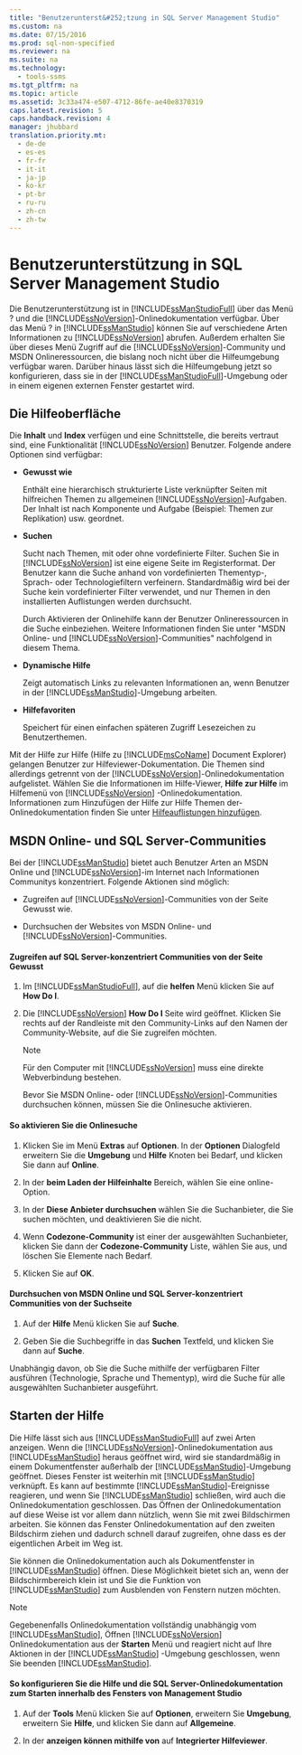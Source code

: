 ```yaml
---
title: "Benutzerunterst&#252;tzung in SQL Server Management Studio"
ms.custom: na
ms.date: 07/15/2016
ms.prod: sql-non-specified
ms.reviewer: na
ms.suite: na
ms.technology: 
  - tools-ssms
ms.tgt_pltfrm: na
ms.topic: article
ms.assetid: 3c33a474-e507-4712-86fe-ae40e8370319
caps.latest.revision: 5
caps.handback.revision: 4
manager: jhubbard
translation.priority.mt: 
  - de-de
  - es-es
  - fr-fr
  - it-it
  - ja-jp
  - ko-kr
  - pt-br
  - ru-ru
  - zh-cn
  - zh-tw
---
```

# Benutzerunterst&#252;tzung in SQL Server Management Studio
Die Benutzerunterstützung ist in [!INCLUDE[ssManStudioFull](../content/includes/ssManStudioFull_md.md)] über das Menü ? und die [!INCLUDE[ssNoVersion](../content/includes/ssNoVersion_md.md)]-Onlinedokumentation verfügbar. Über das Menü ? in [!INCLUDE[ssManStudio](../content/includes/ssManStudio_md.md)] können Sie auf verschiedene Arten Informationen zu [!INCLUDE[ssNoVersion](../content/includes/ssNoVersion_md.md)] abrufen. Außerdem erhalten Sie über dieses Menü Zugriff auf die [!INCLUDE[ssNoVersion](../content/includes/ssNoVersion_md.md)]-Community und MSDN Onlineressourcen, die bislang noch nicht über die Hilfeumgebung verfügbar waren. Darüber hinaus lässt sich die Hilfeumgebung jetzt so konfigurieren, dass sie in der [!INCLUDE[ssManStudioFull](../content/includes/ssManStudioFull_md.md)]-Umgebung oder in einem eigenen externen Fenster gestartet wird.  
  
## Die Hilfeoberfläche  
Die **Inhalt** und **Index** verfügen und eine Schnittstelle, die bereits vertraut sind, eine Funktionalität [!INCLUDE[ssNoVersion](../content/includes/ssNoVersion_md.md)] Benutzer. Folgende andere Optionen sind verfügbar:  
  
-   **Gewusst wie**  
  
    Enthält eine hierarchisch strukturierte Liste verknüpfter Seiten mit hilfreichen Themen zu allgemeinen [!INCLUDE[ssNoVersion](../content/includes/ssNoVersion_md.md)]-Aufgaben. Der Inhalt ist nach Komponente und Aufgabe (Beispiel: Themen zur Replikation) usw. geordnet.  
  
-   **Suchen**  
  
    Sucht nach Themen, mit oder ohne vordefinierte Filter. Suchen Sie in [!INCLUDE[ssNoVersion](../content/includes/ssNoVersion_md.md)] ist eine eigene Seite im Registerformat. Der Benutzer kann die Suche anhand von vordefinierten Thementyp-, Sprach- oder Technologiefiltern verfeinern. Standardmäßig wird bei der Suche kein vordefinierter Filter verwendet, und nur Themen in den installierten Auflistungen werden durchsucht.  
  
    Durch Aktivieren der Onlinehilfe kann der Benutzer Onlineressourcen in die Suche einbeziehen. Weitere Informationen finden Sie unter "MSDN Online- und [!INCLUDE[ssNoVersion](../content/includes/ssNoVersion_md.md)]-Communities" nachfolgend in diesem Thema.  
  
-   **Dynamische Hilfe**  
  
    Zeigt automatisch Links zu relevanten Informationen an, wenn Benutzer in der [!INCLUDE[ssManStudio](../content/includes/ssManStudio_md.md)]-Umgebung arbeiten.  
  
-   **Hilfefavoriten**  
  
    Speichert für einen einfachen späteren Zugriff Lesezeichen zu Benutzerthemen.  
  
Mit der Hilfe zur Hilfe (Hilfe zu [!INCLUDE[msCoName](../content/includes/msCoName_md.md)] Document Explorer) gelangen Benutzer zur Hilfeviewer-Dokumentation. Die Themen sind allerdings getrennt von der [!INCLUDE[ssNoVersion](../content/includes/ssNoVersion_md.md)]-Onlinedokumentation aufgelistet. Wählen Sie die Informationen im Hilfe-Viewer, **Hilfe zur Hilfe** im Hilfemenü von [!INCLUDE[ssNoVersion](../content/includes/ssNoVersion_md.md)] -Onlinedokumentation. Informationen zum Hinzufügen der Hilfe zur Hilfe Themen der-Onlinedokumentation finden Sie unter [Hilfeauflistungen hinzufügen](assetId:///ef798cc8-87cf-4d60-a7bf-9e061bdd0052).  
  
## MSDN Online- und SQL Server-Communities  
Bei der [!INCLUDE[ssManStudio](../content/includes/ssManStudio_md.md)] bietet auch Benutzer Arten an MSDN Online und [!INCLUDE[ssNoVersion](../content/includes/ssNoVersion_md.md)]\-im Internet nach Informationen Communitys konzentriert. Folgende Aktionen sind möglich:  
  
-   Zugreifen auf [!INCLUDE[ssNoVersion](../content/includes/ssNoVersion_md.md)]-Communities von der Seite Gewusst wie.  
  
-   Durchsuchen der Websites von MSDN Online- und [!INCLUDE[ssNoVersion](../content/includes/ssNoVersion_md.md)]-Communities.  
  
#### Zugreifen auf SQL Server\-konzentriert Communities von der Seite Gewusst  
  
1.  Im [!INCLUDE[ssManStudioFull](../content/includes/ssManStudioFull_md.md)], auf die **helfen** Menü klicken Sie auf **How Do I**.  
  
2.  Die [!INCLUDE[ssNoVersion](../content/includes/ssNoVersion_md.md)] **How Do I** Seite wird geöffnet. Klicken Sie rechts auf der Randleiste mit den Community-Links auf den Namen der Community-Website, auf die Sie zugreifen möchten.  
  
    > [!NOTE]  
    > Für den Computer mit [!INCLUDE[ssNoVersion](../content/includes/ssNoVersion_md.md)] muss eine direkte Webverbindung bestehen.  
  
    Bevor Sie MSDN Online- oder [!INCLUDE[ssNoVersion](../content/includes/ssNoVersion_md.md)]-Communities durchsuchen können, müssen Sie die Onlinesuche aktivieren.  
  
#### So aktivieren Sie die Onlinesuche  
  
1.  Klicken Sie im Menü **Extras** auf **Optionen**. In der **Optionen** Dialogfeld erweitern Sie die **Umgebung** und **Hilfe** Knoten bei Bedarf, und klicken Sie dann auf **Online**.  
  
2.  In der **beim Laden der Hilfeinhalte** Bereich, wählen Sie eine online-Option.  
  
3.  In der **Diese Anbieter durchsuchen** wählen Sie die Suchanbieter, die Sie suchen möchten, und deaktivieren Sie die nicht.  
  
4.  Wenn **Codezone-Community** ist einer der ausgewählten Suchanbieter, klicken Sie dann der **Codezone-Community** Liste, wählen Sie aus, und löschen Sie Elemente nach Bedarf.  
  
5.  Klicken Sie auf **OK**.  
  
#### Durchsuchen von MSDN Online und SQL Server\-konzentriert Communities von der Suchseite  
  
1.  Auf der **Hilfe** Menü klicken Sie auf **Suche**.  
  
2.  Geben Sie die Suchbegriffe in das **Suchen** Textfeld, und klicken Sie dann auf **Suche**.  
  
Unabhängig davon, ob Sie die Suche mithilfe der verfügbaren Filter ausführen (Technologie, Sprache und Thementyp), wird die Suche für alle ausgewählten Suchanbieter ausgeführt.  
  
## Starten der Hilfe  
Die Hilfe lässt sich aus [!INCLUDE[ssManStudioFull](../content/includes/ssManStudioFull_md.md)] auf zwei Arten anzeigen. Wenn die [!INCLUDE[ssNoVersion](../content/includes/ssNoVersion_md.md)]-Onlinedokumentation aus [!INCLUDE[ssManStudio](../content/includes/ssManStudio_md.md)] heraus geöffnet wird, wird sie standardmäßig in einem Dokumentfenster außerhalb der [!INCLUDE[ssManStudio](../content/includes/ssManStudio_md.md)]-Umgebung geöffnet. Dieses Fenster ist weiterhin mit [!INCLUDE[ssManStudio](../content/includes/ssManStudio_md.md)] verknüpft. Es kann auf bestimmte [!INCLUDE[ssManStudio](../content/includes/ssManStudio_md.md)]-Ereignisse reagieren, und wenn Sie [!INCLUDE[ssManStudio](../content/includes/ssManStudio_md.md)] schließen, wird auch die Onlinedokumentation geschlossen. Das Öffnen der Onlinedokumentation auf diese Weise ist vor allem dann nützlich, wenn Sie mit zwei Bildschirmen arbeiten. Sie können das Fenster Onlinedokumentation auf den zweiten Bildschirm ziehen und dadurch schnell darauf zugreifen, ohne dass es der eigentlichen Arbeit im Weg ist.  
  
Sie können die Onlinedokumentation auch als Dokumentfenster in [!INCLUDE[ssManStudio](../content/includes/ssManStudio_md.md)] öffnen. Diese Möglichkeit bietet sich an, wenn der Bildschirmbereich klein ist und Sie die Funktion von [!INCLUDE[ssManStudio](../content/includes/ssManStudio_md.md)] zum Ausblenden von Fenstern nutzen möchten.  
  
> [!NOTE]  
> Gegebenenfalls Onlinedokumentation vollständig unabhängig vom [!INCLUDE[ssManStudio](../content/includes/ssManStudio_md.md)], Öffnen [!INCLUDE[ssNoVersion](../content/includes/ssNoVersion_md.md)] Onlinedokumentation aus der **Starten** Menü und reagiert nicht auf Ihre Aktionen in der [!INCLUDE[ssManStudio](../content/includes/ssManStudio_md.md)] -Umgebung geschlossen, wenn Sie beenden [!INCLUDE[ssManStudio](../content/includes/ssManStudio_md.md)].  
  
#### So konfigurieren Sie die Hilfe und die SQL Server-Onlinedokumentation zum Starten innerhalb des Fensters von Management Studio  
  
1.  Auf der **Tools** Menü klicken Sie auf **Optionen**, erweitern Sie **Umgebung**, erweitern Sie **Hilfe**, und klicken Sie dann auf **Allgemeine**.  
  
2.  In der **anzeigen können mithilfe von** auf **Integrierter Hilfeviewer**.  
  
